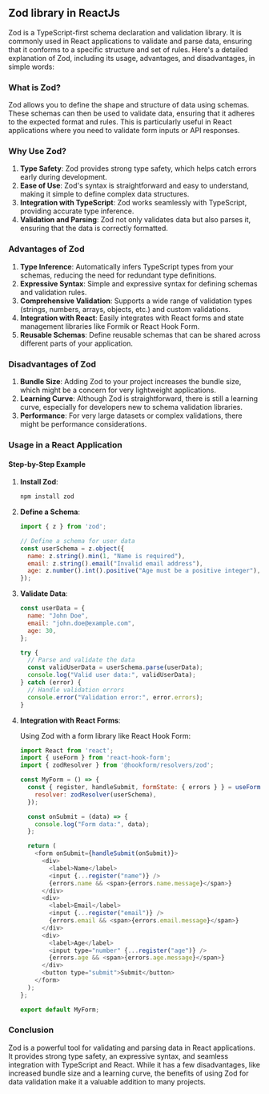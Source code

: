 ## Zod library in ReactJs

Zod is a TypeScript-first schema declaration and validation library. It is commonly used in React applications to validate and parse data, ensuring that it conforms to a specific structure and set of rules. Here's a detailed explanation of Zod, including its usage, advantages, and disadvantages, in simple words:

### What is Zod?

Zod allows you to define the shape and structure of data using schemas. These schemas can then be used to validate data, ensuring that it adheres to the expected format and rules. This is particularly useful in React applications where you need to validate form inputs or API responses.

### Why Use Zod?

1. **Type Safety**: Zod provides strong type safety, which helps catch errors early during development.
2. **Ease of Use**: Zod's syntax is straightforward and easy to understand, making it simple to define complex data structures.
3. **Integration with TypeScript**: Zod works seamlessly with TypeScript, providing accurate type inference.
4. **Validation and Parsing**: Zod not only validates data but also parses it, ensuring that the data is correctly formatted.

### Advantages of Zod

1. **Type Inference**: Automatically infers TypeScript types from your schemas, reducing the need for redundant type definitions.
2. **Expressive Syntax**: Simple and expressive syntax for defining schemas and validation rules.
3. **Comprehensive Validation**: Supports a wide range of validation types (strings, numbers, arrays, objects, etc.) and custom validations.
4. **Integration with React**: Easily integrates with React forms and state management libraries like Formik or React Hook Form.
5. **Reusable Schemas**: Define reusable schemas that can be shared across different parts of your application.

### Disadvantages of Zod

1. **Bundle Size**: Adding Zod to your project increases the bundle size, which might be a concern for very lightweight applications.
2. **Learning Curve**: Although Zod is straightforward, there is still a learning curve, especially for developers new to schema validation libraries.
3. **Performance**: For very large datasets or complex validations, there might be performance considerations.

### Usage in a React Application

#### Step-by-Step Example

1. **Install Zod**:
   ```bash
   npm install zod
   ```

2. **Define a Schema**:
   ```javascript
   import { z } from 'zod';

   // Define a schema for user data
   const userSchema = z.object({
     name: z.string().min(1, "Name is required"),
     email: z.string().email("Invalid email address"),
     age: z.number().int().positive("Age must be a positive integer"),
   });
   ```

3. **Validate Data**:
   ```javascript
   const userData = {
     name: "John Doe",
     email: "john.doe@example.com",
     age: 30,
   };

   try {
     // Parse and validate the data
     const validUserData = userSchema.parse(userData);
     console.log("Valid user data:", validUserData);
   } catch (error) {
     // Handle validation errors
     console.error("Validation error:", error.errors);
   }
   ```

4. **Integration with React Forms**:

   Using Zod with a form library like React Hook Form:
   ```javascript
   import React from 'react';
   import { useForm } from 'react-hook-form';
   import { zodResolver } from '@hookform/resolvers/zod';

   const MyForm = () => {
     const { register, handleSubmit, formState: { errors } } = useForm({
       resolver: zodResolver(userSchema),
     });

     const onSubmit = (data) => {
       console.log("Form data:", data);
     };

     return (
       <form onSubmit={handleSubmit(onSubmit)}>
         <div>
           <label>Name</label>
           <input {...register("name")} />
           {errors.name && <span>{errors.name.message}</span>}
         </div>
         <div>
           <label>Email</label>
           <input {...register("email")} />
           {errors.email && <span>{errors.email.message}</span>}
         </div>
         <div>
           <label>Age</label>
           <input type="number" {...register("age")} />
           {errors.age && <span>{errors.age.message}</span>}
         </div>
         <button type="submit">Submit</button>
       </form>
     );
   };

   export default MyForm;
   ```

### Conclusion

Zod is a powerful tool for validating and parsing data in React applications. It provides strong type safety, an expressive syntax, and seamless integration with TypeScript and React. While it has a few disadvantages, like increased bundle size and a learning curve, the benefits of using Zod for data validation make it a valuable addition to many projects.